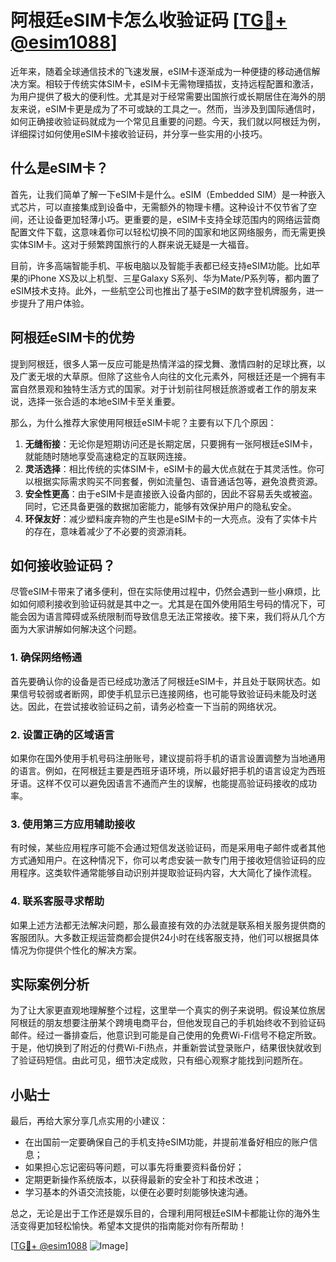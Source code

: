 # 阿根廷eSIM卡怎么收验证码 [[TG💪+ @esim1088](https://t.me/s/esim1088)]

近年来，随着全球通信技术的飞速发展，eSIM卡逐渐成为一种便捷的移动通信解决方案。相较于传统实体SIM卡，eSIM卡无需物理插拔，支持远程配置和激活，为用户提供了极大的便利性。尤其是对于经常需要出国旅行或长期居住在海外的朋友来说，eSIM卡更是成为了不可或缺的工具之一。然而，当涉及到国际通信时，如何正确接收验证码就成为一个常见且重要的问题。今天，我们就以阿根廷为例，详细探讨如何使用eSIM卡接收验证码，并分享一些实用的小技巧。

## 什么是eSIM卡？

首先，让我们简单了解一下eSIM卡是什么。eSIM（Embedded SIM）是一种嵌入式芯片，可以直接集成到设备中，无需额外的物理卡槽。这种设计不仅节省了空间，还让设备更加轻薄小巧。更重要的是，eSIM卡支持全球范围内的网络运营商配置文件下载，这意味着你可以轻松切换不同的国家和地区网络服务，而无需更换实体SIM卡。这对于频繁跨国旅行的人群来说无疑是一大福音。

目前，许多高端智能手机、平板电脑以及智能手表都已经支持eSIM功能。比如苹果的iPhone XS及以上机型、三星Galaxy S系列、华为Mate/P系列等，都内置了eSIM技术支持。此外，一些航空公司也推出了基于eSIM的数字登机牌服务，进一步提升了用户体验。

## 阿根廷eSIM卡的优势

提到阿根廷，很多人第一反应可能是热情洋溢的探戈舞、激情四射的足球比赛，以及广袤无垠的大草原。但除了这些令人向往的文化元素外，阿根廷还是一个拥有丰富自然景观和独特生活方式的国家。对于计划前往阿根廷旅游或者工作的朋友来说，选择一张合适的本地eSIM卡至关重要。

那么，为什么推荐大家使用阿根廷eSIM卡呢？主要有以下几个原因：

1. **无缝衔接**：无论你是短期访问还是长期定居，只要拥有一张阿根廷eSIM卡，就能随时随地享受高速稳定的互联网连接。
2. **灵活选择**：相比传统的实体SIM卡，eSIM卡的最大优点就在于其灵活性。你可以根据实际需求购买不同套餐，例如流量包、语音通话包等，避免浪费资源。
3. **安全性更高**：由于eSIM卡是直接嵌入设备内部的，因此不容易丢失或被盗。同时，它还具备更强的数据加密能力，能够有效保护用户的隐私安全。
4. **环保友好**：减少塑料废弃物的产生也是eSIM卡的一大亮点。没有了实体卡片的存在，意味着减少了不必要的资源消耗。

## 如何接收验证码？

尽管eSIM卡带来了诸多便利，但在实际使用过程中，仍然会遇到一些小麻烦，比如如何顺利接收到验证码就是其中之一。尤其是在国外使用陌生号码的情况下，可能会因为语言障碍或系统限制而导致信息无法正常接收。接下来，我们将从几个方面为大家讲解如何解决这个问题。

### 1. 确保网络畅通

首先要确认你的设备是否已经成功激活了阿根廷eSIM卡，并且处于联网状态。如果信号较弱或者断网，即使手机显示已连接网络，也可能导致验证码未能及时送达。因此，在尝试接收验证码之前，请务必检查一下当前的网络状况。

### 2. 设置正确的区域语言

如果你在国外使用手机号码注册账号，建议提前将手机的语言设置调整为当地通用的语言。例如，在阿根廷主要是西班牙语环境，所以最好把手机的语言设定为西班牙语。这样不仅可以避免因语言不通而产生的误解，也能提高验证码接收的成功率。

### 3. 使用第三方应用辅助接收

有时候，某些应用程序可能不会通过短信发送验证码，而是采用电子邮件或者其他方式通知用户。在这种情况下，你可以考虑安装一款专门用于接收短信验证码的应用程序。这类软件通常能够自动识别并提取验证码内容，大大简化了操作流程。

### 4. 联系客服寻求帮助

如果上述方法都无法解决问题，那么最直接有效的办法就是联系相关服务提供商的客服团队。大多数正规运营商都会提供24小时在线客服支持，他们可以根据具体情况为你提供个性化的解决方案。

## 实际案例分析

为了让大家更直观地理解整个过程，这里举一个真实的例子来说明。假设某位旅居阿根廷的朋友想要注册某个跨境电商平台，但他发现自己的手机始终收不到验证码邮件。经过一番排查后，他意识到可能是自己使用的免费Wi-Fi信号不稳定所致。于是，他切换到了附近的付费Wi-Fi热点，并重新尝试登录账户，结果很快就收到了验证码短信。由此可见，细节决定成败，只有细心观察才能找到问题所在。

## 小贴士

最后，再给大家分享几点实用的小建议：

- 在出国前一定要确保自己的手机支持eSIM功能，并提前准备好相应的账户信息；
- 如果担心忘记密码等问题，可以事先将重要资料备份好；
- 定期更新操作系统版本，以获得最新的安全补丁和技术改进；
- 学习基本的外语交流技能，以便在必要时刻能够快速沟通。

总之，无论是出于工作还是娱乐目的，合理利用阿根廷eSIM卡都能让你的海外生活变得更加轻松愉快。希望本文提供的指南能对你有所帮助！

[[TG💪+ @esim1088](https://t.me/s/esim1088) ![Image](https://i.postimg.cc/4NQfJmqS/Snipaste-2025-05-13-00-14-12.png)]